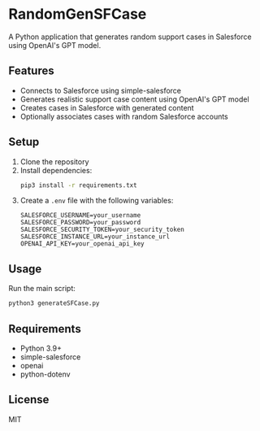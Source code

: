 # RandomGenSFCase

A Python application that generates random support cases in Salesforce using OpenAI's GPT model.

## Features

- Connects to Salesforce using simple-salesforce
- Generates realistic support case content using OpenAI's GPT model
- Creates cases in Salesforce with generated content
- Optionally associates cases with random Salesforce accounts

## Setup

1. Clone the repository
2. Install dependencies:
   ```bash
   pip3 install -r requirements.txt
   ```
3. Create a `.env` file with the following variables:
   ```
   SALESFORCE_USERNAME=your_username
   SALESFORCE_PASSWORD=your_password
   SALESFORCE_SECURITY_TOKEN=your_security_token
   SALESFORCE_INSTANCE_URL=your_instance_url
   OPENAI_API_KEY=your_openai_api_key
   ```

## Usage

Run the main script:
```bash
python3 generateSFCase.py
```

## Requirements

- Python 3.9+
- simple-salesforce
- openai
- python-dotenv

## License

MIT 